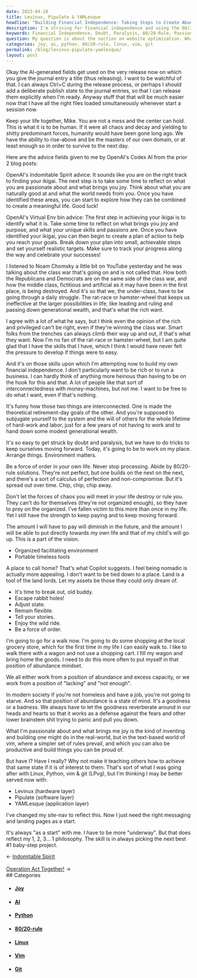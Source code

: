 ```yaml
---
date: 2023-04-28
title: Levinux, Pipulate & YAMLesque
headline: "Building Financial Independence: Taking Steps to Create Abundance and Order."
description: I'm striving for financial independence and using the 80/20-rule and OpenAI's Codex AI to create a plan of action to help me reach my goals. I'm breaking out of my old habits and focusing on inventing and building in the real and text-based world with Linux, Python, vim & git. I'm taking baby-steps to create a life of abundance and order.
keywords: Financial Independence, Doubt, Paralysis, 80/20-Rule, Passion, Joy, Plan of Action, OpenAI, Codex AI, Habits, Abundance, Order, Land Lords, Inventing, Building, Linux, Python, Vim, Git, Baby Steps
question: My question is about the section on website optimization. What are the best practices for optimizing a website to improve its ranking on search engine results pages?
categories: joy, ai, python, 80/20-rule, linux, vim, git
permalink: /blog/levinux-pipulate-yamlesque/
layout: post
---
```



Okay the AI-generated fields get used on the very release now on which you give
the journal entry a title (thus releasing). I want to be watchful of that. I
can always Ctrl+C during the release process, or perhaps I should add a
deliberate publish state to the journal entries, so that I can release them
explicitly when I'm ready. Anyway stuff that that will be much easier now that
I have all the right files loaded simultaneously whenever start a session now.

Keep your life together, Mike. You are not a mess and the center can hold. This
is what it is to be human. If it were all chaos and decay and yielding to
shitty predominant forces, humanity would have been gone long ago. We have the
ability to rise-above and be the masters of our own domain, or at least enough
so in order to survive to the next day.

Here are the advice fields given to me by OpenAI's Codex AI from the prior 2
blog posts:

OpenAI's Indomitable Spirit advice: It sounds like you are on the right track
to finding your ikigai. The next step is to take some time to reflect on what
you are passionate about and what brings you joy. Think about what you are
naturally good at and what the world needs from you. Once you have identified
these areas, you can start to explore how they can be combined to create a
meaningful life. Good luck!

OpenAI's Virtual Env bin advice: The first step in achieving your ikigai is to
identify what it is. Take some time to reflect on what brings you joy and
purpose, and what your unique skills and passions are. Once you have identified
your ikigai, you can then begin to create a plan of action to help you reach
your goals. Break down your plan into small, achievable steps and set yourself
realistic targets. Make sure to track your progress along the way and celebrate
your successes!

I listened to Noam Chomsky a little bit on YouTube yesterday and he was talking
about the class war that's going on and is not called that. How both the
Republicans and Democrats are on the same side of the class war, and how the
middle class, fictitious and artificial as it may have been in the first place,
is being destroyed. And it's so that we, the under-class, have to be going
through a daily struggle. The rat-race or hamster-wheel that keeps us
ineffective at the larger possibilities in life, like leading and ruling and
passing down generational wealth, and that's what the rich want.

I agree with a lot of what he says, but I think even the opinion of the rich
and privileged can't be right, even if they're winning the class war. Smart
folks from the trenches can always climb their way up and out, if that's what
they want. Now I'm no fan of the rat-race or hamster-wheel, but I am quite glad
that I have the skills that I have, which I think I would have never felt the
pressure to develop if things were to easy.

And it's on those skills upon which I'm attempting now to build my own
financial independence. I don't particularly want to be rich or to run a
business. I can hardly think of anything more heinous than having to be on the
hook for this and that. A lot of people like that sort of interconnectedness
with money-machines, but not me. I want to be free to do what I want, even if
that's nothing.

It's funny how those two things are interconnected. One is made the theoretical
retirement-day goals of the other. And you're supposed to subjugate yourself to
the system and the will of others for the whole lifetime of hard-work and
labor, just for a few years of not having to work and to hand down some modest
generational wealth.

It's so easy to get struck by doubt and paralysis, but we have to do tricks to
keep ourselves moving forward. Today, it's going to be to work on my place.
Arrange things. Environment matters.

Be a force of order in your own life. Never stop processing. Abide by
80/20-rule solutions. They're not perfect, but one builds on the next on the
next, and there's a sort of calculus of perfection and non-compromise. But it's
spread out over time. Chip, chip, chip away.

Don't let the forces of chaos you will meet in your life destroy or rule you.
They can't do for themselves (they're not organized enough), so they have to
prey on the organized. I've fallen victim to this more than once in my life.
Yet I still have the strength to keep paying and to keep moving forward.

The amount I will have to pay will diminish in the future, and the amount I
will be able to put directly towards my own life and that of my child's will go
up. This is a part of the vision.

- Organized facilitating environment
- Portable timeless tools

A place to call home? That's what Copilot suggests. I feel being nomadic is
actually more appealing. I don't want to be tied down to a place. Land is a
tool of the land lords. Let my assets be those they could only dream of.

- It's time to break out, old buddy.
- Escape rabbit holes!
- Adjust state.
- Remain flexible.
- Tell your stories.
- Enjoy the wild ride.
- Be a force of order.

I'm going to go for a walk now. I'm going to do some shopping at the local
grocery store, which for the first time in my life I can easily walk to. I like
to walk there with a wagon and not use a shopping cart. I fill my wagon and
bring home the goods. I need to do this more often to put myself in that
position of abundance mindset.

We all either work from a position of abundance and excess capacity, or we work
from a position of "lacking" and "not enough".

In modern society if you're not homeless and have a job, you're not going to
starve. And so that position of abundance is a state of mind. It's a goodness
or a badness. We always have to let the goodness reverberate around in our
heads and hearts so that it works as a defense against the fears and other
lower brainstem shit trying to panic and pull you down.

What I'm passionate about and what brings me joy is the kind of inventing and
building one might do in the real-world, but in the text-based world of vim,
where a simpler set of rules prevail, and which you can also be productive and
build things you can be proud of.

But have I? Have I really? Why not make it teaching others how to achieve that
same state if it is of interest to them. That's sort of what I was going after
with Linux, Python, vim & git (LPvg), but I'm thinking I may be better served
now with:

- Levinux (hardware layer)
- Pipulate (software layer)
- YAMLesque (application layer)

I've changed my site-nav to reflect this. Now I just need the right messaging
and landing pages as a start.

It's always "as a start" with me. I have to be more "underway". But that does
reflect my 1, 2, 3... 1 philosophy. The skill is in always picking the next
best #1 baby-step project.


<div class="arrow-links"><div class="post-nav-prev"><span class="arrow">&larr;&nbsp;</span><a href="/blog/indomitable-spirit/">Indomitable Spirit</a></div> &nbsp; <div class="post-nav-next"><a href="/blog/operation-act-together/">Operation Act Together!</a><span class="arrow">&nbsp;&rarr;</span></div></div>
## Categories

<ul>
<li><h4><a href='/joy/'>Joy</a></h4></li>
<li><h4><a href='/ai/'>AI</a></h4></li>
<li><h4><a href='/python/'>Python</a></h4></li>
<li><h4><a href='/80-20-rule/'>80/20-rule</a></h4></li>
<li><h4><a href='/linux/'>Linux</a></h4></li>
<li><h4><a href='/vim/'>Vim</a></h4></li>
<li><h4><a href='/git/'>Git</a></h4></li></ul>